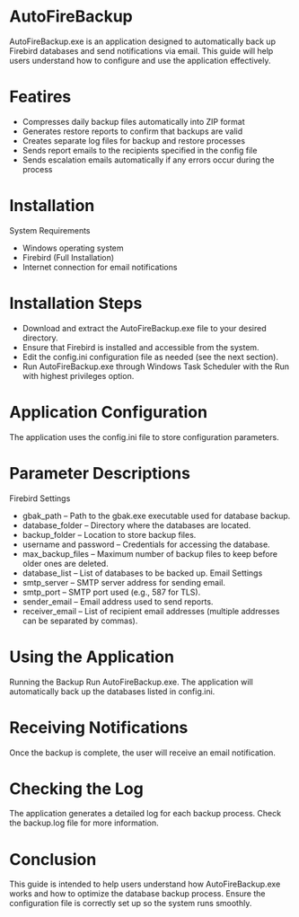 # AutoFireBackup
AutoFireBackup.exe is an application designed to automatically back up Firebird databases and send notifications via email. This guide will help users understand how to configure and use the application effectively.

# Featires
-  Compresses daily backup files automatically into ZIP format
-  Generates restore reports to confirm that backups are valid
-  Creates separate log files for backup and restore processes
-  Sends report emails to the recipients specified in the config file
-  Sends escalation emails automatically if any errors occur during the process

# Installation
System Requirements
-  Windows operating system
-  Firebird (Full Installation)
-  Internet connection for email notifications

# Installation Steps
-  Download and extract the AutoFireBackup.exe file to your desired directory.
-  Ensure that Firebird is installed and accessible from the system.
-  Edit the config.ini configuration file as needed (see the next section).
-  Run AutoFireBackup.exe through Windows Task Scheduler with the Run with highest privileges option.

# Application Configuration
The application uses the config.ini file to store configuration parameters.

# Parameter Descriptions
Firebird Settings
-  gbak_path – Path to the gbak.exe executable used for database backup.
-  database_folder – Directory where the databases are located.
-  backup_folder – Location to store backup files.
-  username and password – Credentials for accessing the database.
-  max_backup_files – Maximum number of backup files to keep before older ones are deleted.
-  database_list – List of databases to be backed up.
Email Settings
-  smtp_server – SMTP server address for sending email.
-  smtp_port – SMTP port used (e.g., 587 for TLS).
-  sender_email – Email address used to send reports.
-  receiver_email – List of recipient email addresses (multiple addresses can be separated by commas).

# Using the Application
Running the Backup
Run AutoFireBackup.exe. The application will automatically back up the databases listed in config.ini.

# Receiving Notifications
Once the backup is complete, the user will receive an email notification.

# Checking the Log
The application generates a detailed log for each backup process. Check the backup.log file for more information.

# Conclusion
This guide is intended to help users understand how AutoFireBackup.exe works and how to optimize the database backup process. Ensure the configuration file is correctly set up so the system runs smoothly.
